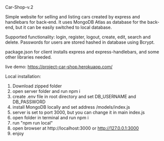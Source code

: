 Car-Shop-v.2

Simple website for selling and listing cars created by express and handlebars for back-end.
It uses MongoDB Atlas as database for the back-end, but it can be easily switched to local database.

Supported functionality: login, register, logout, create, edit, search and delete.
Passwords for users are stored hashed in database using Bcrypt.

package.json for client installs express and express-handlebars, and some other libraries needed.

live demo: https://project-car-shop.herokuapp.com/

Local installation:

1. Download zipped folder
2. open server folder and run npm i
3. create .env file in root directory and set DB_USERNAME and DB_PASSWORD
4. install MongoDB locally and set address /models/index.js
5. server is set to port 3000, but you can change it in main index.js
6. open folder in terminal and run npm i
7. run "npm run local"
8. open browser at http://localhost:3000 or http://127.0.0.1:3000
9. enjoy
